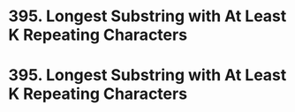 # 395. Longest Substring with At Least K Repeating Characters

# 395. Longest Substring with At Least K Repeating Characters